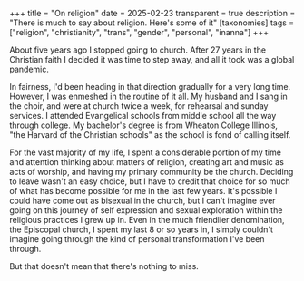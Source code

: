 +++
title = "On religion"
date = 2025-02-23
transparent = true
description = "There is much to say about religion. Here's some of it"
[taxonomies]
tags = ["religion", "christianity", "trans", "gender", "personal", "inanna"]
+++

About five years ago I stopped going to church. After 27 years in the Christian faith I decided it was time to step away, and all it took was a global pandemic.

In fairness, I'd been heading in that direction gradually for a very long time. However, I was enmeshed in the routine of it all. My husband and I sang in the choir, and were at church twice a week, for rehearsal and sunday services. I attended Evangelical schools from middle school all the way through college. My bachelor's degree is from Wheaton College Illinois, "the Harvard of the Christian schools" as the school is fond of calling itself.

For the vast majority of my life, I spent a considerable portion of my time and attention thinking about matters of religion, creating art and music as acts of worship, and having my primary community be the church. Deciding to leave wasn't an easy choice, but I have to credit that choice for so much of what has become possible for me in the last few years. It's possible I could have come out as bisexual in the church, but I can't imagine ever going on this journey of self expression and sexual exploration within the religious practices I grew up in. Even in the much friendlier denomination, the Episcopal church, I spent my last 8 or so years in, I simply couldn't imagine going through the kind of personal transformation I've been through.

But that doesn't mean that there's nothing to miss.
